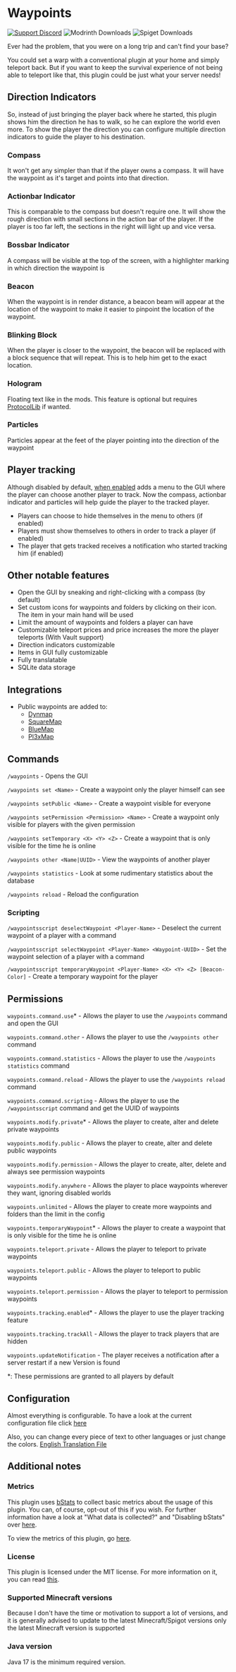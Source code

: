 # Waypoints

[![Support Discord](https://img.shields.io/static/v1?message=Support%20Discord&color=7289da&style=flat-square&logo=discord&logoColor=white&label)](https://discord.gg/4xY9TcHQja)
![Modrinth Downloads](https://img.shields.io/modrinth/dt/waypoints?label=Modrinth%20Downloads&style=flat-square)
![Spiget Downloads](https://img.shields.io/spiget/downloads/66647?label=Spigot%20Downloads&style=flat-square)

Ever had the problem, that you were on a long trip and can't find your base?

You could set a warp with a conventional plugin at your home and simply teleport back. But if you want to keep the survival experience of not being able to
teleport like that, this plugin could be just what your server needs!

## Direction Indicators

So, instead of just bringing the player back where he started, this plugin shows him the direction he has to walk, so he can explore the world even more. To
show the player the direction you can configure multiple direction indicators to guide the player to his destination.

### Compass

It won't get any simpler than that if the player owns a compass. It will have the waypoint as it's target and points into that direction.

### Actionbar Indicator

This is comparable to the compass but doesn't require one. It will show the rough direction with small sections in the action bar of the player. If the player
is too far left, the sections in the right will light up and vice versa.

### Bossbar Indicator

A compass will be visible at the top of the screen, with a highlighter marking in which direction the waypoint is

### Beacon

When the waypoint is in render distance, a beacon beam will appear at the location of the waypoint to make it easier to pinpoint the location of the waypoint.

### Blinking Block

When the player is closer to the waypoint, the beacon will be replaced with a block sequence that will repeat. This is to help him get to the exact location.

### Hologram

Floating text like in the mods.
This feature is optional but requires [ProtocolLib](https://github.com/dmulloy2/ProtocolLib) if wanted.

### Particles

Particles appear at the feet of the player pointing into the direction of the waypoint

## Player tracking

Although disabled by
default, [when enabled](https://github.com/Sytm/waypoints/blob/616d2f6db741d656edb8f5d98bb2d18f32cbe2ca/waypoints/src/main/resources/config.yml#L120) adds a
menu to the GUI where the player can choose another player to track. Now the compass, actionbar indicator and particles will help guide the player to the
tracked player.

- Players can choose to hide themselves in the menu to others (if enabled)
- Players must show themselves to others in order to track a player (if enabled)
- The player that gets tracked receives a notification who started tracking him (if enabled)

## Other notable features

- Open the GUI by sneaking and right-clicking with a compass (by default)
- Set custom icons for waypoints and folders by clicking on their icon. The item in your main hand will be used
- Limit the amount of waypoints and folders a player can have
- Customizable teleport prices and price increases the more the player teleports (With Vault support)
- Direction indicators customizable
- Items in GUI fully customizable
- Fully translatable
- SQLite data storage

## Integrations

- Public waypoints are added to:
  - [Dynmap](https://www.spigotmc.org/resources/dynmap%C2%AE.274/)
  - [SquareMap](https://github.com/jpenilla/squaremap)
  - [BlueMap](https://bluemap.bluecolored.de/)
  - [Pl3xMap](https://modrinth.com/plugin/pl3xmap)

## Commands

`/waypoints` - Opens the GUI

`/waypoints set <Name>` - Create a waypoint only the player himself can see

`/waypoints setPublic <Name>` - Create a waypoint visible for everyone

`/waypoints setPermission <Permission> <Name>` - Create a waypoint only visible for players with the given permission

`/waypoints setTemporary <X> <Y> <Z>` - Create a waypoint that is only visible for the time he is online

`/waypoints other <Name|UUID>` - View the waypoints of another player

`/waypoints statistics` - Look at some rudimentary statistics about the database

`/waypoints reload` - Reload the configuration

### Scripting

`/waypointsscript deselectWaypoint <Player-Name>` - Deselect the current waypoint of a player with a command

`/waypointsscript selectWaypoint <Player-Name> <Waypoint-UUID>` - Set the waypoint selection of a player with a command

`/waypointsscript temporaryWaypoint <Player-Name> <X> <Y> <Z> [Beacon-Color]` - Create a temporary waypoint for the player

## Permissions

`waypoints.command.use`* - Allows the player to use the `/waypoints` command and open the GUI

`waypoints.command.other` - Allows the player to use the `/waypoints other` command

`waypoints.command.statistics` - Allows the player to use the `/waypoints statistics` command

`waypoints.command.reload` - Allows the player to use the `/waypoints reload` command

`waypoints.command.scripting` - Allows the player to use the `/waypointsscript` command and get the UUID of waypoints

`waypoints.modify.private`* - Allows the player to create, alter and delete private waypoints

`waypoints.modify.public` - Allows the player to create, alter and delete public waypoints

`waypoints.modify.permission` - Allows the player to create, alter, delete and always see permission waypoints

`waypoints.modify.anywhere` - Allows the player to place waypoints wherever they want, ignoring disabled worlds

`waypoints.unlimited` - Allows the player to create more waypoints and folders than the limit in the config

`waypoints.temporaryWaypoint`* - Allows the player to create a waypoint that is only visible for the time he is online

`waypoints.teleport.private` - Allows the player to teleport to private waypoints

`waypoints.teleport.public` - Allows the player to teleport to public waypoints

`waypoints.teleport.permission` - Allows the player to teleport to permission waypoints

`waypoints.tracking.enabled`* - Allows the player to use the player tracking feature

`waypoints.tracking.trackAll` - Allows the player to track players that are hidden

`waypoints.updateNotification` - The player receives a notification after a server restart if a new Version is found

*: These permissions are granted to all players by default

## Configuration

Almost everything is configurable. To have a look at the current configuration file
click [here](https://github.com/Sytm/waypoints/blob/v4/master/waypoints/src/main/resources/config.yml)

Also, you can change every piece of text to other languages or just change the colors.
[English Translation File](https://github.com/Sytm/waypoints/blob/v4/master/waypoints/src/main/resources/lang/en.yml)

## Additional notes

### Metrics

This plugin uses [bStats](https://bstats.org/) to collect basic metrics about the usage of this plugin. You can, of course, opt-out of this if you wish. For
further information have a look at "What data is collected?"
and "Disabling bStats" over [here](https://bstats.org/getting-started).

To view the metrics of this plugin, go [here](https://bstats.org/plugin/bukkit/waypoints2/6864).
<!-- modrinth_exclude.start -->
### License

This plugin is licensed under the MIT license. For more information on it, you can read [this](https://choosealicense.com/licenses/mit/).

### Supported Minecraft versions

Because I don't have the time or motivation to support a lot of versions, and it is generally advised to update to the latest Minecraft/Spigot versions only the
latest Minecraft version is supported
<!-- modrinth_exclude.end -->
### Java version

Java 17 is the minimum required version.
